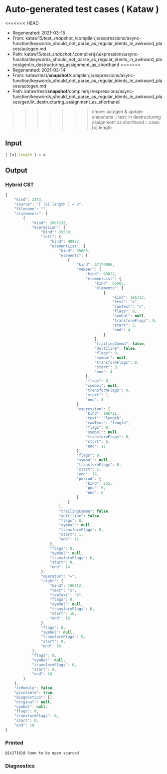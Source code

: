 # Auto-generated test cases ( Kataw )
<<<<<<< HEAD
- Regenerated: 2021-03-15
- From: kataw15/test\__snapshot__/compiler/js/expressions/async-function/keywords_should_not_parse_as_regular_idents_in_awkward_places/autogen.md
- Path: kataw15/test\__snapshot__\compiler\js\expressions\async-function\keywords_should_not_parse_as_regular_idents_in_awkward_places\gen\in_destructuring_assignment_as_shorthand
=======
- Regenerated: 2021-03-14
- From: kataw/test/__snapshot__/compiler/js/expressions/async-function/keywords_should_not_parse_as_regular_idents_in_awkward_places/autogen.md
- Path: kataw/test/__snapshot__/compiler/js/expressions/async-function/keywords_should_not_parse_as_regular_idents_in_awkward_places/gen/in_destructuring_assignment_as_shorthand
>>>>>>> chore: autogen & update snapshots
> :: test: in destructuring assignment as shorthand
> :: case: [x].length
## Input

`````js
[ [x].length ] = x
`````

## Output

### Hybrid CST

```javascript
{
    "kind": 2243,
    "source": "[ [x].length ] = x",
    "filename": "",
    "statements": [
        {
            "kind": 2097233,
            "expression": {
                "kind": 65550,
                "left": {
                    "kind": 98822,
                    "elementList": {
                        "kind": 65605,
                        "elements": [
                            {
                                "kind": 67175096,
                                "member": {
                                    "kind": 98822,
                                    "elementList": {
                                        "kind": 65605,
                                        "elements": [
                                            {
                                                "kind": 196712,
                                                "text": "x",
                                                "rawText": "x",
                                                "flags": 0,
                                                "symbol": null,
                                                "transformFlags": 0,
                                                "start": 3,
                                                "end": 4
                                            }
                                        ],
                                        "trailingComma": false,
                                        "multiline": false,
                                        "flags": 0,
                                        "symbol": null,
                                        "transformFlags": 0,
                                        "start": 3,
                                        "end": 4
                                    },
                                    "flags": 0,
                                    "symbol": null,
                                    "transformFlags": 0,
                                    "start": 1,
                                    "end": 5
                                },
                                "expression": {
                                    "kind": 196711,
                                    "text": "length",
                                    "rawText": "length",
                                    "flags": 0,
                                    "symbol": null,
                                    "transformFlags": 0,
                                    "start": 6,
                                    "end": 12
                                },
                                "flags": 0,
                                "symbol": null,
                                "transformFlags": 0,
                                "start": 5,
                                "end": 12,
                                "period": {
                                    "kind": 255,
                                    "pos": 5,
                                    "end": 6
                                }
                            }
                        ],
                        "trailingComma": false,
                        "multiline": false,
                        "flags": 0,
                        "symbol": null,
                        "transformFlags": 0,
                        "start": 1,
                        "end": 12
                    },
                    "flags": 0,
                    "symbol": null,
                    "transformFlags": 0,
                    "start": 0,
                    "end": 14
                },
                "operator": "=",
                "right": {
                    "kind": 196712,
                    "text": "x",
                    "rawText": "x",
                    "flags": 0,
                    "symbol": null,
                    "transformFlags": 0,
                    "start": 16,
                    "end": 18
                },
                "flags": 0,
                "symbol": null,
                "transformFlags": 0,
                "start": 0,
                "end": 18
            },
            "flags": 0,
            "symbol": null,
            "transformFlags": 0,
            "start": 0,
            "end": 18
        }
    ],
    "isModule": false,
    "printable": true,
    "diagnostics": [],
    "original": null,
    "symbol": null,
    "flags": 0,
    "transformFlags": 0,
    "start": 0,
    "end": 18
}
```

### Printed

```javascript
@{x2716}@ Soon to be open sourced
```

### Diagnostics

```javascript

```

